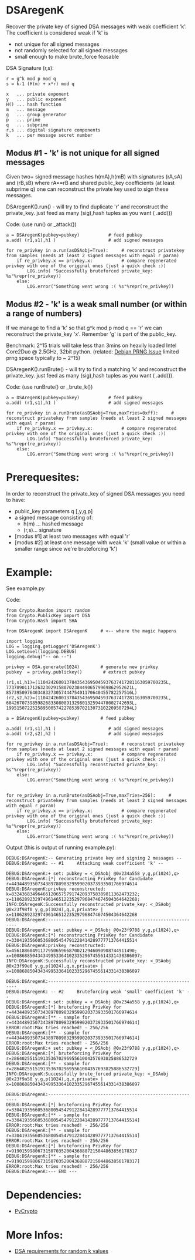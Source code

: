 DSAregenK
=========

Recover the private key of signed DSA messages with weak coefficient 'k'. 
The coefficient is considered weak if 'k' is 
* not unique for all signed messages
* not randomly selected for all signed messages
* small enough to make brute_force feasable


DSA Signature (r,s):

	r = g^k mod p mod q
	s = k-1 (H(m) + x*r) mod q
	
	x 	... private exponent
	y	... public exponent
	H()	... hash function
	m	... message
	g	... group generator
	p	... prime
	q	... subprime
	r,s	... digital signature components
	k	... per message secret number
	

Modus #1 - 'k' is not unique for all signed messages
--------

Given two+ signed message hashes h(mA),h(mB) with signatures (rA,sA) and (rB,sB) where rA==rB and shared public_key 
coefficients (at least subprime q) one can reconstruct the private key used to sign these messages.

DSAregenK().run() - will try to find duplicate 'r' and reconstruct the private_key. just feed as many (sig),hash tuples as you want ( .add())

Code: (use run() or _attack())

	a = DSAregenK(pubkey=pubkey)           # feed pubkey 
	a.add( (r1,s1),h1 )                    # add signed messages
	    
	for re_privkey in a.run(asDSAobj=True):     # reconstruct privatekey from samples (needs at least 2 signed messages with equal r param)
	    if re_privkey.x == privkey.x:           # compare regenerated privkey with one of the original ones (just a quick check :))
	        LOG.info( "Successfully bruteforced private_key: %s"%repr(re_privkey))
	    else:
	        LOG.error("Something went wrong :( %s"%repr(re_privkey))


Modus #2 - 'k' is a weak small number (or within a range of numbers)
---------

If we manage to find a 'k' so that g^k mod p mod q == 'r' we can reconstruct the private_key 'x'. Remember 'g' is part of the public_key.

Benchmark: 2^15 trials will take less than 3mins on heavily loaded Intel Core2Duo @ 2.5GHz, 32bit python. (related: [Debian PRNG Issue](http://www.debian.org/security/2008/dsa-1571) limited prng space typically to ~ 2^15)

DSAregenK().runBrute() - will try to find a matching 'k' and reconstruct the private_key. just feed as many (sig),hash tuples as you want ( .add()).

Code: (use runBrute() or _brute_k())

	a = DSAregenK(pubkey=pubkey)           # feed pubkey 
	a.add( (r1,s1),h1 )                    # add signed messages
	    
	for re_privkey in a.runBrute(asDSAobj=True,maxTries=0xff):     # reconstruct privatekey from samples (needs at least 2 signed messages with equal r param)
	    if re_privkey.x == privkey.x:           # compare regenerated privkey with one of the original ones (just a quick check :))
	        LOG.info( "Successfully bruteforced private_key: %s"%repr(re_privkey))
	    else:
	        LOG.error("Something went wrong :( %s"%repr(re_privkey))




Prerequesites:
=============

In order to reconstruct the private_key of signed DSA messages you need to have:

* public_key parameters q [,y,g,p]
* a signed message consisting of: 
  * h(m) ... hashed message 
  * (r,s)... signature
* [modus #1] at least two messages with equal 'r'
* [modus #2] at least one message with weak 'k' (small value or within a smaller range since we're bruteforcing 'k')


Example:
=========

See example.py

Code:

	from Crypto.Random import random
	from Crypto.PublicKey import DSA
	from Crypto.Hash import SHA
	
	from DSAregenK import DSAregenK		# <-- where the magic happens
	
	import logging
	LOG = logging.getLogger('DSAregenK')
	LOG.setLevel(logging.DEBUG)
	logging.debug("-- on --")    
	
	privkey = DSA.generate(1024)        # generate new privkey
	pubkey  = privkey.publickey()        # extract pubkey
	
	(r1,s1,h1)=(1104242600137843543695045937637417281163059700235L, 773789011712632302915807023844906579969862952621L, 857395097640348327305744475401170640455782257516L)
	(r2,s2,h2)=(1104242600137843543695045937637417281163059700235L, 684267073985982683308089132980132594478002742693L, 199515072252589500574227853970213073102209507294L)
	
	a = DSAregenK(pubkey=pubkey)        # feed pubkey 
	
	a.add( (r1,s1),h1 )                    # add signed messages
	a.add( (r2,s2),h2 )                    # add signed messages
	    
	for re_privkey in a.run(asDSAobj=True):     # reconstruct privatekey from samples (needs at least 2 signed messages with equal r param)
	    if re_privkey.x == privkey.x:           # compare regenerated privkey with one of the original ones (just a quick check :))
	        LOG.info( "Successfully reconstructed private_key: %s"%repr(re_privkey))
	    else:
	        LOG.error("Something went wrong :( %s"%repr(re_privkey))
	        
	        
	for re_privkey in a.runBrute(asDSAobj=True,maxTries=256):     # reconstruct privatekey from samples (needs at least 2 signed messages with equal r param)
	    if re_privkey.x == privkey.x:           # compare regenerated privkey with one of the original ones (just a quick check :))
	        LOG.info( "Successfully bruteforced private_key: %s"%repr(re_privkey))
	    else:
	        LOG.error("Something went wrong :( %s"%repr(re_privkey))
            

Output (this is output of running example.py):

	DEBUG:DSAregenK:-- Generating private key and signing 2 messages --
	DEBUG:DSAregenK: -- #1     Attacking weak coefficient 'k' -- 
	
	DEBUG:DSAregenK:+ set: pubkey = <_DSAobj @0x234a558 y,g,p(1024),q>
	DEBUG:DSAregenK:[*] reconstructing PrivKey for Candidate r=443448935073438978098329599020373933501766974614
	DEBUG:DSAregenK:privkey reconstructed: k=832436834964661206575791742093758389811362473232; x=110628923297496146512235297968474674504364642268;
	INFO:DSAregenK:Successfully reconstructed private_key: <_DSAobj @0x23f98f0 y,g,p(1024),q,x,private> | x=110628923297496146512235297968474674504364642268
	DEBUG:DSAregenK:----------------------------------------------------------
	DEBUG:DSAregenK:+ set: pubkey = <_DSAobj @0x23f9788 y,g,p(1024),q>
	DEBUG:DSAregenK:[*] reconstructing PrivKey for Candidate r=330419356605368005454791228414289777713764415514
	DEBUG:DSAregenK:privkey reconstructed: k=45618860491177950659668700212946090908744911490; x=1008688504343499533641023352967455614331438386097;
	INFO:DSAregenK:Successfully reconstructed private_key: <_DSAobj @0x23f99e0 y,g,p(1024),q,x,private> | x=1008688504343499533641023352967455614331438386097
	
	DEBUG:DSAregenK:----------------------------------------------------------
	DEBUG:DSAregenK: -- #2     Bruteforcing weak 'small' coefficient 'k' -- 
	DEBUG:DSAregenK:+ set: pubkey = <_DSAobj @0x234a558 y,g,p(1024),q>
	DEBUG:DSAregenK:[*] bruteforcing PrivKey for r=443448935073438978098329599020373933501766974614
	DEBUG:DSAregenK:[** - sample for r=443448935073438978098329599020373933501766974614]
	ERROR:root:Max tries reached! - 256/256
	DEBUG:DSAregenK:[** - sample for r=443448935073438978098329599020373933501766974614]
	ERROR:root:Max tries reached! - 256/256
	DEBUG:DSAregenK:+ set: pubkey = <_DSAobj @0x23f9788 y,g,p(1024),q>
	DEBUG:DSAregenK:[*] bruteforcing PrivKey for r=286402551519135367029695561004357693825886532729
	DEBUG:DSAregenK:[** - sample for r=286402551519135367029695561004357693825886532729]
	INFO:DSAregenK:Successfully brute_forced private_key: <_DSAobj @0x23f9a58 y,g,p(1024),q,x,private> | x=1008688504343499533641023352967455614331438386097
	
	DEBUG:DSAregenK:----------------------------------------------------------
	DEBUG:DSAregenK:[*] bruteforcing PrivKey for r=330419356605368005454791228414289777713764415514
	DEBUG:DSAregenK:[** - sample for r=330419356605368005454791228414289777713764415514]
	ERROR:root:Max tries reached! - 256/256
	DEBUG:DSAregenK:[** - sample for r=330419356605368005454791228414289777713764415514]
	ERROR:root:Max tries reached! - 256/256
	DEBUG:DSAregenK:[*] bruteforcing PrivKey for r=919015998067315070352004368887215044863856178317
	DEBUG:DSAregenK:[** - sample for r=919015998067315070352004368887215044863856178317]
	ERROR:root:Max tries reached! - 256/256
	DEBUG:DSAregenK:--- END ---

	

Dependencies:
=============

* [PyCrypto](https://www.dlitz.net/software/pycrypto/)



More Infos:
===========

* [DSA requirements for random k values](http://rdist.root.org/2010/11/19/dsa-requirements-for-random-k-value/)


